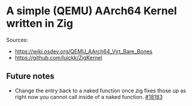 # A simple (QEMU) AArch64 Kernel written in Zig

Sources:
- https://wiki.osdev.org/QEMU_AArch64_Virt_Bare_Bones
- https://github.com/luickk/ZigKernel

## Future notes
- Change the entry back to a naked function once zig fixes those up as right now
you cannot call inside of a naked function. [#18183](https://github.com/ziglang/zig/issues/18183)